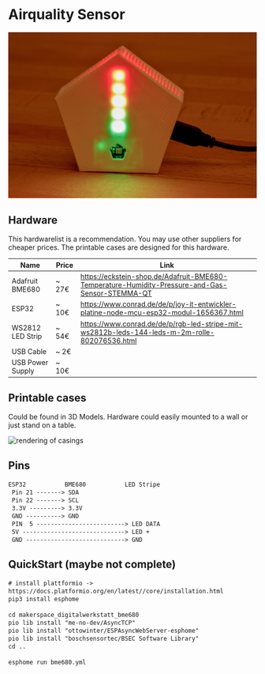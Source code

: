 # Airquality Sensor

![image of a sensor](https://github.com/harmoniemand/airquality/blob/main/assets/20201111-_K0A0501.jpg?raw=true)


## Hardware

This hardwarelist is a recommendation. You may use other suppliers for cheaper prices. The printable cases are designed for this hardware.


| Name              | Price | Link
| ----------------- | ----- | ---
| Adafruit BME680   | ~ 27€ | https://eckstein-shop.de/Adafruit-BME680-Temperature-Humidity-Pressure-and-Gas-Sensor-STEMMA-QT
| ESP32             | ~ 10€ | https://www.conrad.de/de/p/joy-it-entwickler-platine-node-mcu-esp32-modul-1656367.html
| WS2812 LED Strip  | ~ 54€ | https://www.conrad.de/de/p/rgb-led-stripe-mit-ws2812b-leds-144-leds-m-2m-rolle-802076536.html
| USB Cable         | ~  2€ |
| USB Power Supply  | ~ 10€ |


## Printable cases

Could be found in 3D Models. Hardware could easily mounted to a wall or just stand on a table.


![rendering of casings](https://github.com/harmoniemand/airquality/blob/main/assets/RenderingEnv_2020-Nov-12_05-47-15AM-000_CustomizedView1602486251_png.png)


## Pins
    
    ESP32           BME680           LED Stripe
     Pin 21 -------> SDA
     Pin 22 -------> SCL
     3.3V ---------> 3.3V
     GND ----------> GND
     PIN  5 -------------------------> LED DATA
     5V -----------------------------> LED +
     GND ----------------------------> GND


## QuickStart (maybe not complete)


    # install plattformio -> https://docs.platformio.org/en/latest//core/installation.html
    pip3 install esphome
    
    cd makerspace_digitalwerkstatt_bme680
    pio lib install "me-no-dev/AsyncTCP"
    pio lib install "ottowinter/ESPAsyncWebServer-esphome"
    pio lib install "boschsensortec/BSEC Software Library"
    cd ..
    
    esphome run bme680.yml
    
    

    
